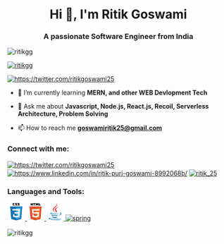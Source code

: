 <h1 align="center">Hi 👋, I'm Ritik Goswami</h1>
<h3 align="center">A passionate Software Engineer from India</h3>

<p align="left"> <img src="https://komarev.com/ghpvc/?username=ritikgg&label=Profile%20views&color=0e75b6&style=flat" alt="ritikgg" /> </p>

<p align="left"> <a href="https://github.com/ryo-ma/github-profile-trophy"><img src="https://github-profile-trophy.vercel.app/?username=ritikgg" alt="ritikgg" /></a> </p>

<p align="left"> <a href="https://twitter.com/https://twitter.com/ritikgoswami25" target="blank"><img src="https://img.shields.io/twitter/follow/https://twitter.com/ritikgoswami25?logo=twitter&style=for-the-badge" alt="https://twitter.com/ritikgoswami25" /></a> </p>

- 🌱 I’m currently learning **MERN, and other WEB Devlopment Tech**

- 💬 Ask me about **Javascript, Node.js, React.js, Recoil, Serverless Architecture, Problem Solving**

- 📫 How to reach me **goswamiritik25@gmail.com**

<h3 align="left">Connect with me:</h3>
<p align="left">
<a href="https://twitter.com/https://twitter.com/ritikgoswami25" target="blank"><img align="center" src="https://raw.githubusercontent.com/rahuldkjain/github-profile-readme-generator/master/src/images/icons/Social/twitter.svg" alt="https://twitter.com/ritikgoswami25" height="30" width="40" /></a>
<a href="https://linkedin.com/in/https://www.linkedin.com/in/ritik-puri-goswami-8992068b/" target="blank"><img align="center" src="https://raw.githubusercontent.com/rahuldkjain/github-profile-readme-generator/master/src/images/icons/Social/linked-in-alt.svg" alt="https://www.linkedin.com/in/ritik-puri-goswami-8992068b/" height="30" width="40" /></a>
<a href="https://www.leetcode.com/ritik_25" target="blank"><img align="center" src="https://raw.githubusercontent.com/rahuldkjain/github-profile-readme-generator/master/src/images/icons/Social/leet-code.svg" alt="ritik_25" height="30" width="40" /></a>
</p>

<h3 align="left">Languages and Tools:</h3>
<p align="left"> <a href="https://www.w3schools.com/css/" target="_blank" rel="noreferrer"> <img src="https://raw.githubusercontent.com/devicons/devicon/master/icons/css3/css3-original-wordmark.svg" alt="css3" width="40" height="40"/> </a> <a href="https://www.w3.org/html/" target="_blank" rel="noreferrer"> <img src="https://raw.githubusercontent.com/devicons/devicon/master/icons/html5/html5-original-wordmark.svg" alt="html5" width="40" height="40"/> </a> <a href="https://www.java.com" target="_blank" rel="noreferrer"> <img src="https://raw.githubusercontent.com/devicons/devicon/master/icons/java/java-original.svg" alt="java" width="40" height="40"/> </a> <a href="https://spring.io/" target="_blank" rel="noreferrer"> <img src="https://www.vectorlogo.zone/logos/springio/springio-icon.svg" alt="spring" width="40" height="40"/> </a> </p>

<p><img align="center" src="https://github-readme-stats.vercel.app/api/top-langs?username=ritikgg&show_icons=true&locale=en&layout=compact" alt="ritikgg" /></p>
